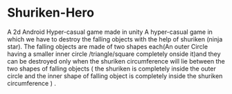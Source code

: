 # Shuriken-Hero
A 2d Android Hyper-casual game made in unity
A hyper-casual game in which  we have to destroy the falling objects with the help of shuriken (ninja star).
The falling objects are made of two shapes each(An outer Circle having  a  smaller inner circle /triangle/square 
completely onside it)and they can be destroyed only when the shuriken circumference will lie between the two shapes
of falling objects  ( the shuriken is completely inside the outer circle and the inner shape of falling object is
completely inside the  shuriken circumference ) .
